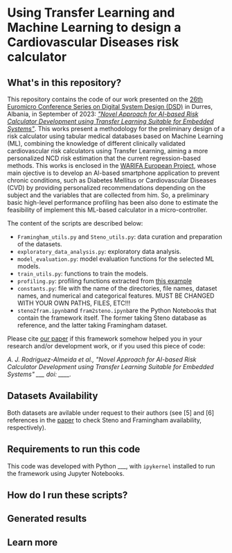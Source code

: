 # Using Transfer Learning and Machine Learning to design a Cardiovascular Diseases risk calculator

## What's in this repository?

This repository contains the code of our work presented on the [26th Euromicro Conference Series on Digital System Design (DSD)](https://dsd-seaa2023.com/) in Durres, Albania, in September of 2023: 
[*"Novel Approach for AI-based Risk Calculator Development using Transfer Learning Suitable for Embedded Systems"*](https://dsd-seaa2023.com/). This works present a methodology for the preliminary
design of a risk calculator using tabular medical databases based on Machine Learning (ML), combining the knowledge of different clinically validated cardiovascular risk calculators using Transfer Learning, 
aiming a more personalized NCD risk estimation that the current regression-based methods. This works is enclosed in the [WARIFA European Project](https://www.warifa.eu/), whose main ojective is to 
develop an AI-based smartphone application to prevent chronic conditions, such as Diabetes Mellitus or Cardiovascular Diseases (CVD) by providing personalized recommendations depending on the subject and the variables that are collected from him. So, a preliminary basic high-level performance profiling has been also done to estimate the feasibility of implement this ML-based calculator in a micro-controller. 

The content of the scripts are described below: 

  - `Framingham_utils.py` and `Steno_utils.py`: data curation and preparation of the datasets.
  - `exploratory_data_analysis.py`: exploratory data analysis. 
  - `model_evaluation.py`: model evaluation functions for the selected ML models. 
  - `train_utils.py`: functions to train the models. 
  - `profiling.py`: profiling functions extracted from [this example](https://scikit-learn.org/stable/auto_examples/applications/plot_prediction_latency.html#sphx-glr-auto-examples-applications-plot-prediction-latency-py)
  - `constants.py`: file with the name of the directories, file names, dataset names, and numerical and categorical features. MUST BE CHANGED WITH YOUR OWN PATHS, FILES, ETC!!!
  - `steno2fram.ipynb`and `fram2steno.ipynb`are the Python Notebooks that contain the framework itself. The former taking Steno database as reference, and the latter taking Framingham dataset. 

Please cite [our paper](https://dsd-seaa2023.com/) if this framework somehow helped you in your research and/or development work, or if you used this piece of code: 

*A. J. Rodriguez-Almeida et al., "Novel Approach for AI-based Risk Calculator Development using Transfer Learning Suitable for Embedded Systems" ___ doi: ____.*

## Datasets Availability

Both datasets are avilable under request to their authors (see [5] and [6] references in the [paper](https://dsd-seaa2023.com/) to check Steno and Framingham availability, respectively).

## Requirements to run this code

This code was developed with Python ___, with `ipykernel` installed to run the framework using Jupyter Notebooks. 

## How do I run these scripts?

## Generated results 

## Learn more
